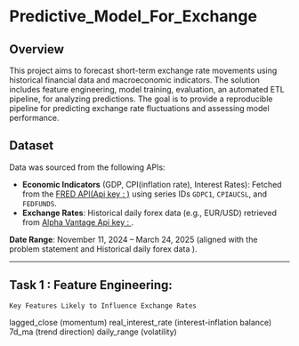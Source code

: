 # Predictive_Model_For_Exchange
## Overview
This project aims to forecast short-term exchange rate movements using historical financial data and macroeconomic indicators. The solution includes feature engineering, model training, evaluation, an automated ETL pipeline, for analyzing predictions. 
The goal is to provide a reproducible pipeline for predicting exchange rate fluctuations and assessing model performance.




## Dataset
Data was sourced from the following APIs:
- **Economic Indicators** (GDP, CPI(inflation rate), Interest Rates): Fetched from the [FRED API(Api key : )](https://fred.stlouisfed.org/) using series IDs `GDPC1`, `CPIAUCSL`, and `FEDFUNDS`.
- **Exchange Rates**: Historical daily forex data (e.g., EUR/USD) retrieved from [Alpha Vantage Api key : ](https://www.alphavantage.co/) .

**Date Range**: November 11, 2024 – March 24, 2025 (aligned with the problem statement and Historical daily forex data ).

---
## Task 1 : Feature Engineering:
    Key Features Likely to Influence Exchange Rates
 lagged_close (momentum)
 real_interest_rate (interest-inflation balance)
 7d_ma (trend direction)
 daily_range (volatility)
